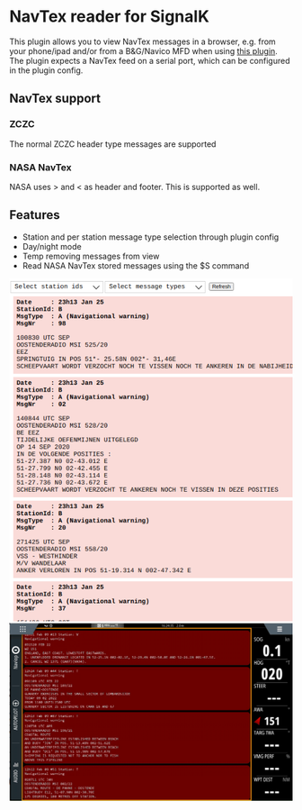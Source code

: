 # NavTex reader for SignalK

This plugin allows you to view NavTex messages in a browser, e.g. from your phone/ipad and/or from a B&G/Navico MFD when using [this plugin](https://www.npmjs.com/package/signalk-mfd-plugin).
The plugin expects a NavTex feed on a serial port, which can be configured in the plugin config.

## NavTex support

### ZCZC
The normal ZCZC header type messages are supported

### NASA NavTex
NASA uses > and < as header and footer. This is supported as well.

## Features
 - Station and per station message type selection through plugin config
 - Day/night mode
 - Temp removing messages from view
 - Read NASA NavTex stored messages using the $S command


![](doc/navtex_1.png)
![](doc/navtex_2.png)

